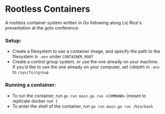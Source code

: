 # Rootless Containers
A rootless container system written in Go following along Liz Rice's presentation at the goto conference.

### Setup: 
* Create a filesystem to use a container image, and specify the path to the filesystem in `.env` under `CONTAINER_ROOT`
* Create a control group system, or use the one already on your machine. If you'd like to use the one already on your computer, set `CGROUPS` in `.env` to `/sys/fs/cgroup`

### Running a container:
* To run the container, run `go run main.go run <COMMAND>` (meant to replicate docker run <image> <command>)
* To enter the shell of the container, run `go run main.go run /bin/bash`